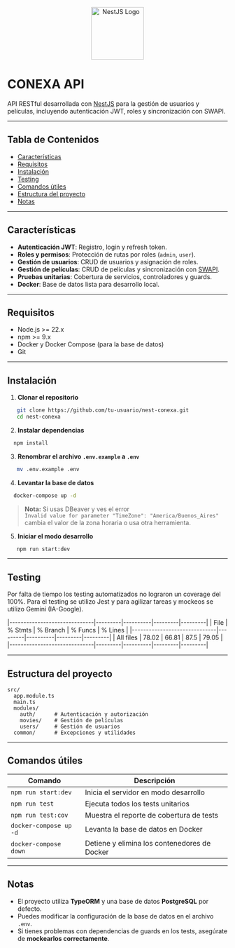 <p align="center">
  <a href="https://nestjs.com/" target="_blank">
    <img src="https://nestjs.com/img/logo-small.svg" width="120" alt="NestJS Logo" />
  </a>
</p>

# CONEXA API

API RESTful desarrollada con [NestJS](https://nestjs.com/) para la gestión de usuarios y películas, incluyendo autenticación JWT, roles y sincronización con SWAPI.

---

## Tabla de Contenidos

- [Características](#características)
- [Requisitos](#requisitos)
- [Instalación](#instalación)
- [Testing](#testing)
- [Comandos útiles](#comandos-útiles)
- [Estructura del proyecto](#estructura-del-proyecto)
- [Notas](#notas)

---

## Características

- **Autenticación JWT**: Registro, login y refresh token.
- **Roles y permisos**: Protección de rutas por roles (`admin`, `user`).
- **Gestión de usuarios**: CRUD de usuarios y asignación de roles.
- **Gestión de películas**: CRUD de películas y sincronización con [SWAPI](https://swapi.dev/).
- **Pruebas unitarias**: Cobertura de servicios, controladores y guards.
- **Docker**: Base de datos lista para desarrollo local.

---

## Requisitos

- Node.js >= 22.x
- npm >= 9.x
- Docker y Docker Compose (para la base de datos)
- Git

---

## Instalación

1. **Clonar el repositorio**
```bash
   git clone https://github.com/tu-usuario/nest-conexa.git
   cd nest-conexa
```

2. **Instalar dependencias**
```bash
  npm install
```

3. **Renombrar el archivo ```.env.example``` a ```.env```**
```bash
   mv .env.example .env
```

4. **Levantar la base de datos**
```bash
  docker-compose up -d 
```

> **Nota:** Si usas DBeaver y ves el error  
> `Invalid value for parameter "TimeZone": "America/Buenos_Aires"`  
> cambia el valor de la zona horaria o usa otra herramienta.

5. **Iniciar el modo desarrollo**
```bash
   npm run start:dev
```

---

## Testing

Por falta de tiempo los testing automatizados no lograron un coverage del 100%. Para el testing se utilizo Jest y para agilizar tareas y mockeos se utilizo Gemini (IA-Google). 

|------------------------------|---------|----------|---------|---------|
| File                         | % Stmts | % Branch | % Funcs | % Lines |
|------------------------------|---------|----------|---------|---------|
| All files                    |   78.02 |    66.81 |    87.5 |   79.05 |
|------------------------------|---------|----------|---------|---------|

---

## Estructura del proyecto

```plaintext
src/
  app.module.ts
  main.ts
  modules/
    auth/      # Autenticación y autorización
    movies/    # Gestión de películas
    users/     # Gestión de usuarios
  common/      # Excepciones y utilidades
```

---

## Comandos útiles

| Comando                  | Descripción                                 |
|--------------------------|---------------------------------------------|
| `npm run start:dev`      | Inicia el servidor en modo desarrollo       |
| `npm run test`           | Ejecuta todos los tests unitarios           |
| `npm run test:cov`       | Muestra el reporte de cobertura de tests    |
| `docker-compose up -d`   | Levanta la base de datos en Docker          |
| `docker-compose down`    | Detiene y elimina los contenedores de Docker|

---

## Notas

- El proyecto utiliza **TypeORM** y una base de datos **PostgreSQL** por defecto.
- Puedes modificar la configuración de la base de datos en el archivo `.env`.
- Si tienes problemas con dependencias de guards en los tests, asegúrate de **mockearlos correctamente**.
